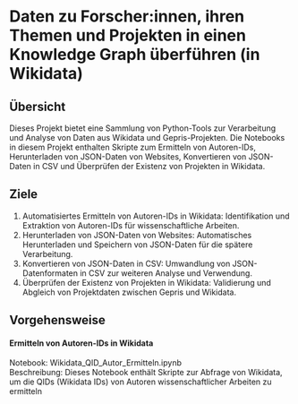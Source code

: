 # Daten zu Forscher:innen, ihren Themen und Projekten in einen Knowledge Graph überführen (in Wikidata)

## Übersicht
Dieses Projekt bietet eine Sammlung von Python-Tools zur Verarbeitung und Analyse von Daten aus Wikidata und Gepris-Projekten. Die Notebooks in diesem Projekt enthalten Skripte zum Ermitteln von Autoren-IDs, Herunterladen von JSON-Daten von Websites, Konvertieren von JSON-Daten in CSV und Überprüfen der Existenz von Projekten in Wikidata.

## Ziele
1. Automatisiertes Ermitteln von Autoren-IDs in Wikidata: Identifikation und Extraktion von Autoren-IDs für wissenschaftliche Arbeiten.
2. Herunterladen von JSON-Daten von Websites: Automatisches Herunterladen und Speichern von JSON-Daten für die spätere Verarbeitung.
3. Konvertieren von JSON-Daten in CSV: Umwandlung von JSON-Datenformaten in CSV zur weiteren Analyse und Verwendung.
4. Überprüfen der Existenz von Projekten in Wikidata: Validierung und Abgleich von Projektdaten zwischen Gepris und Wikidata.

## Vorgehensweise
####  Ermitteln von Autoren-IDs in Wikidata
Notebook: Wikidata_QID_Autor_Ermitteln.ipynb  
Beschreibung: Dieses Notebook enthält Skripte zur Abfrage von Wikidata, um die QIDs (Wikidata IDs) von Autoren wissenschaftlicher Arbeiten zu ermitteln
